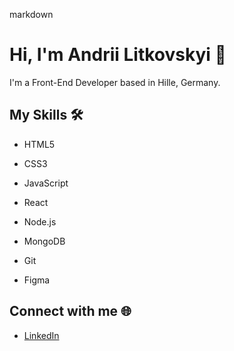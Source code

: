 markdown
# Hi, I'm Andrii Litkovskyi 👋

I'm a Front-End Developer based in Hille, Germany.

## My Skills 🛠️

- HTML5
- CSS3

- JavaScript

- React
- Node.js

- MongoDB
- Git

- Figma

## Connect with me 🌐

- [LinkedIn](https://www.linkedin.com/in/andrii-litkovskyi/)

<!--
**alitkovsky/alitkovsky** is a ✨ _special_ ✨ repository because its `README.md` (this file) appears on your GitHub profile.

Here are some ideas to get you started:

- 🔭 I’m currently working on ...
- 🌱 I’m currently learning ...
- 👯 I’m looking to collaborate on ...
- 🤔 I’m looking for help with ...
- 💬 Ask me about ...
- 📫 How to reach me: ...
- 😄 Pronouns: ...
- ⚡ Fun fact: ...
-->
